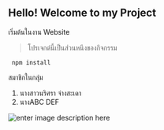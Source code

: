 ## Hello! Welcome to my Project
เริ่มต้นในงาน Website

> โปรเจกต์นี้เป็นส่วนหนึงของกิจกรรม

     npm install

สมาชิกในกลุ่ม

 1. นางสาวนริศรา จ่างสะเดา 
 2. นางABC DEF
 
![enter image description here](https://encrypted-tbn0.gstatic.com/images?q=tbn:ANd9GcQ-uJQMCTCbfL3fxjRgPZ1s0loparzGnkCFcg&s)

